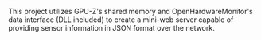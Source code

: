 This project utilizes GPU-Z's shared memory and OpenHardwareMonitor's data interface (DLL included) to create a mini-web server capable of providing sensor information in JSON format over the network.